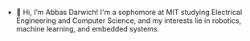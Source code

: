 - 👋 Hi, I’m Abbas Darwich! I'm a sophomore at MIT studying Electrical Engineering and Computer Science, and my interests lie in robotics, machine learning, and embedded systems.

<!---
ChillySundown/ChillySundown is a ✨ special ✨ repository because its `README.md` (this file) appears on your GitHub profile.
You can click the Preview link to take a look at your changes.
--->
